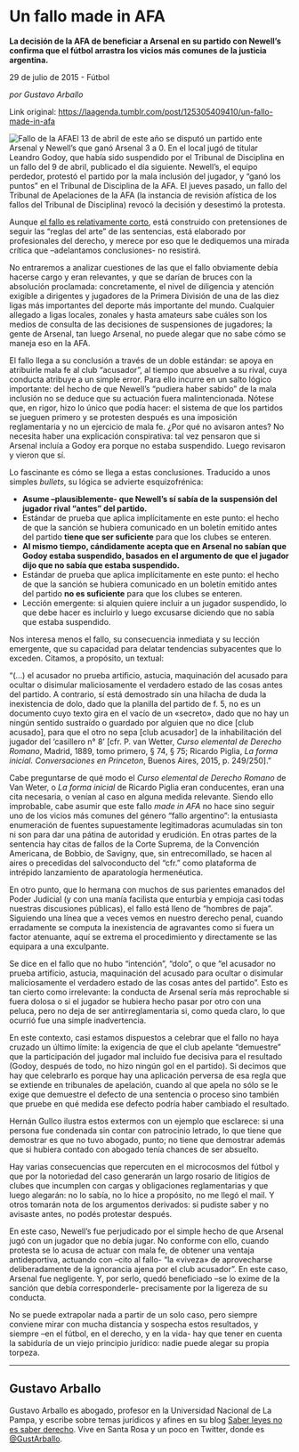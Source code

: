 # Un fallo made in AFA

**La decisión de la AFA de beneficiar a Arsenal en su partido con Newell’s confirma que el fútbol arrastra los vicios más comunes de la justicia argentina.**

29 de julio de 2015 - Fútbol

_por Gustavo Arballo_

Link original: https://laagenda.tumblr.com/post/125305409410/un-fallo-made-in-afa

![Fallo de la AFA](https://64.media.tumblr.com/f24a4af558bcba38ce8dd89adcda084e/tumblr_inline_pk0cw32umY1t6q87u_500.png)El 13 de abril de este año se disputó un partido ente Arsenal y Newell’s que ganó Arsenal 3 a 0. En el local jugó de titular Leandro Godoy, que había sido suspendido por el Tribunal de Disciplina en un fallo del 9 de abril, publicado el día siguiente. Newell’s, el equipo perdedor, protestó el partido por la mala inclusión del jugador, y “ganó los puntos” en el Tribunal de Disciplina de la AFA. El jueves pasado, un fallo del Tribunal de Apelaciones de la AFA (la instancia de revisión afística de los fallos del Tribunal de Disciplina) revocó la decisión y desestimó la protesta.

Aunque [el fallo es relativamente corto](http://afa.com.ar/upload/boletines/Bol.%205065.pdf), está construido con pretensiones de seguir las “reglas del arte” de las sentencias, está elaborado por profesionales del derecho, y merece por eso que le dediquemos una mirada crítica que –adelantamos conclusiones- no resistirá.

No entraremos a analizar cuestiones de las que el fallo obviamente debía hacerse cargo y eran relevantes, y que se darían de bruces con la absolución proclamada: concretamente, el nivel de diligencia y atención exigible a dirigentes y jugadores de la Primera División de una de las diez ligas más importantes del deporte más importante del mundo. Cualquier allegado a ligas locales, zonales y hasta amateurs sabe cuáles son los medios de consulta de las decisiones de suspensiones de jugadores; la gente de Arsenal, tan luego Arsenal, no puede alegar que no sabe cómo se maneja eso en la AFA.

El fallo llega a su conclusión a través de un doble estándar: se apoya en atribuirle mala fe al club “acusador”, al tiempo que absuelve a su rival, cuya conducta atribuye a un simple error. Para ello incurre en un salto lógico importante: del hecho de que Newell’s “pudiera haber sabido” de la mala inclusión no se deduce que su actuación fuera malintencionada. Nótese que, en rigor, hizo lo único que podía hacer: el sistema de que los partidos se jueguen primero y se protesten después es una imposición reglamentaria y no un ejercicio de mala fe. ¿Por qué no avisaron antes? No necesita haber una explicación conspirativa: tal vez pensaron que si Arsenal incluía a Godoy era porque no estaba suspendido. Luego revisaron y vieron que sí.

Lo fascinante es cómo se llega a estas conclusiones. Traducido a unos simples *bullets*, su lógica se advierte esquizofrénica:

* **Asume –plausiblemente- que Newell’s sí sabía de la suspensión del jugador rival “antes” del partido.**
* Estándar de prueba que aplica implícitamente en este punto: el hecho de que la sanción se hubiera comunicado en un boletín emitido antes del partido **tiene que ser suficiente** para que los clubes se enteren.
* **Al mismo tiempo, cándidamente acepta que en Arsenal no sabían que Godoy estaba suspendido, basados en el argumento de que el jugador dijo que no sabía que estaba suspendido.**
* Estándar de prueba que aplica implícitamente en este punto: el hecho de que la sanción se hubiera comunicado en un boletín emitido antes del partido **no es suficiente** para que los clubes se enteren.
* Lección emergente: si alquien quiere incluir a un jugador suspendido, lo que debe hacer es incluirlo y luego excusarse diciendo que no sabía que estaba suspendido.

Nos interesa menos el fallo, su consecuencia inmediata y su lección emergente, que su capacidad para delatar tendencias subyacentes que lo exceden. Citamos, a propósito, un textual:

“(…) el acusador no prueba artificio, astucia, maquinación del acusado para ocultar o disimular maliciosamente el verdadero estado de las cosas antes del partido. A contrario, sí está demostrado sin una hilacha de duda la inexistencia de dolo, dado que la planilla del partido de f. 5, no es un documento cuyo texto gira en el vacío de un «secreto», dado que no hay un ningún sentido sustraído o guardado por alguien que no dice [club acusado], para que el otro no sepa [club acusador] de la inhabilitación del jugador del ‘casillero n° 8’ [cfr. P. van Wetter, *Curso elemental de Derecho Romano*, Madrid, 1889, tomo primero, § 74, § 75; Ricardo Piglia, *La forma inicial. Conversaciones en Princeton*, Buenos Aires, 2015, p. 249/250].”

Cabe preguntarse de qué modo el *Curso elemental de Derecho Romano* de Van Weter, o *La forma inicial* de Ricardo Piglia eran conducentes, eran una cita necesaria, o venían al caso en alguna medida relevante. Siendo ello improbable, cabe asumir que este fallo *made in AFA* no hace sino seguir uno de los vicios más comunes del género “fallo argentino”: la entusiasta enumeración de fuentes supuestamente legitimadoras acumuladas sin ton ni son para dar una pátina de autoridad y erudición. En otras partes de la sentencia hay citas de fallos de la Corte Suprema, de la Convención Americana, de Bobbio, de Savigny, que, sin entrecomillado, se hacen al aires o precedidas del salvoconducto del “cfr.” como plataforma de intrépido lanzamiento de aparatología hermenéutica.

En otro punto, que lo hermana con muchos de sus parientes emanados del Poder Judicial (y con una manía facilista que enturbia y empioja casi todas nuestras discusiones públicas), el fallo está lleno de “hombres de paja”. Siguiendo una línea que a veces vemos en nuestro derecho penal, cuando erradamente se computa la inexistencia de agravantes como si fuera un factor atenuante, aquí se extrema el procedimiento y directamente se las equipara a una exculpante. 

Se dice en el fallo que no hubo “intención”, “dolo”, o que “el acusador no prueba artificio, astucia, maquinación del acusado para ocultar o disimular maliciosamente el verdadero estado de las cosas antes del partido”. Esto es tan cierto como irrelevante: la conducta de Arsenal sería más reprochable si fuera dolosa o si el jugador se hubiera hecho pasar por otro con una peluca, pero no deja de ser antirreglamentaria si, como queda claro, lo que ocurrió fue una simple inadvertencia.

En este contexto, casi estamos dispuestos a celebrar que el fallo no haya cruzado un último límite: la exigencia de que el club apelante “demuestre” que la participación del jugador mal incluido fue decisiva para el resultado (Godoy, después de todo, no hizo ningún gol en el partido). Si decimos que hay que celebrarlo es porque hay una aplicación perversa de esa regla que se extiende en tribunales de apelación, cuando al que apela no sólo se le exige que demuestre el defecto de una sentencia o proceso sino también que pruebe en qué medida ese defecto podría haber cambiado el resultado.

Hernán Gullco ilustra estos extermos con un ejemplo que esclarece: si una persona fue condenada sin contar con patrocinio letrado, lo que tiene que demostrar es que no tuvo abogado, punto; no tiene que demostrar además que si hubiera contado con abogado tenía chances de ser absuelto.

Hay varias consecuencias que repercuten en el microcosmos del fútbol y que por la notoriedad del caso generarán un largo rosario de litigios de clubes que incumplen con cargas y obligaciones reglamentarias y que luego alegarán: no lo sabía, no lo hice a propósito, no me llegó el mail. Y otros tomarán nota de los argumentos derivados: si pudiste saber y no avisaste antes, no podés protestar después.

En este caso, Newell’s fue perjudicado por el simple hecho de que Arsenal jugó con un jugador que no debía jugar. No conforme con ello, cuando protesta se lo acusa de actuar con mala fe, de obtener una ventaja antideportiva, actuando con –cito al fallo- “la «viveza» de aprovecharse deliberadamente de la ignorancia ajena por el club acusador”. En este caso, Arsenal fue negligente. Y, por serlo, quedó beneficiado –se lo exime de la sanción que debía corresponderle- precisamente por la ligereza de su conducta.

No se puede extrapolar nada a partir de un solo caso, pero siempre conviene mirar con mucha distancia y sospecha estos resultados, y siempre –en el fútbol, en el derecho, y en la vida- hay que tener en cuenta la sabiduría de un viejo principio jurídico: nadie puede alegar su propia torpeza. 

  




---

 Gustavo Arballo
----------------

 Gustavo Arballo es abogado, profesor en la Universidad Nacional de La Pampa, y escribe sobre temas jurídicos y afines en su blog [Saber leyes no es saber derecho](http://saberderecho.com/). Vive en Santa Rosa y un poco en Twitter, donde es [@GustArballo](https://twitter.com/GustArballo).

